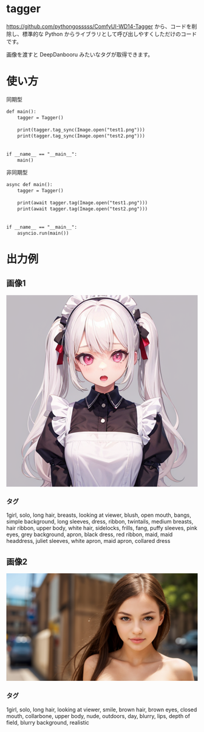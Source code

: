 # tagger
https://github.com/pythongosssss/ComfyUI-WD14-Tagger から、コードを削除し、標準的な Python からライブラリとして呼び出しやすくしただけのコードです。

画像を渡すと DeepDanbooru みたいなタグが取得できます。

# 使い方

同期型

    def main():
        tagger = Tagger()
      
        print(tagger.tag_sync(Image.open("test1.png")))
        print(tagger.tag_sync(Image.open("test2.png")))
      
      
    if __name__ == "__main__":
        main()

非同期型
    
    async def main():
        tagger = Tagger()
    
        print(await tagger.tag(Image.open("test1.png")))
        print(await tagger.tag(Image.open("test2.png")))
    
    
    if __name__ == "__main__":
        asyncio.run(main())

# 出力例

## 画像1
![1girl](test1.png)

### タグ
1girl, solo, long hair, breasts, looking at viewer, blush, open mouth, bangs, simple background, long sleeves, dress, ribbon, twintails, medium breasts, hair ribbon, upper body, white hair, sidelocks, frills, fang, puffy sleeves, pink eyes, grey background, apron, black dress, red ribbon, maid, maid headdress, juliet sleeves, white apron, maid apron, collared dress

## 画像2

![1girl](test2.png)

### タグ
1girl, solo, long hair, looking at viewer, smile, brown hair, brown eyes, closed mouth, collarbone, upper body, nude, outdoors, day, blurry, lips, depth of field, blurry background, realistic
